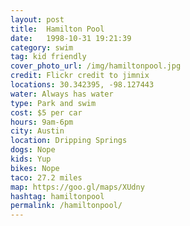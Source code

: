 ```yaml
---
layout: post
title:  Hamilton Pool
date:   1998-10-31 19:21:39
category: swim
tag: kid friendly
cover_photo_url: /img/hamiltonpool.jpg
credit: Flickr credit to jimnix   
locations: 30.342395, -98.127443   
water: Always has water
type: Park and swim 
cost: $5 per car
hours: 9am-6pm 
city: Austin
location: Dripping Springs
dogs: Nope
kids: Yup
bikes: Nope
taco: 27.2 miles
map: https://goo.gl/maps/XUdny 
hashtag: hamiltonpool
permalink: /hamiltonpool/
---
```



